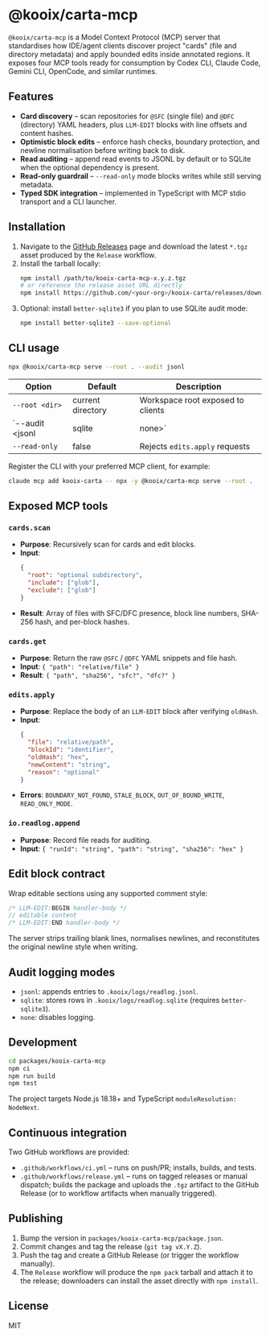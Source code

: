 # @kooix/carta-mcp

`@kooix/carta-mcp` is a Model Context Protocol (MCP) server that standardises how IDE/agent clients discover project "cards" (file and directory metadata) and apply bounded edits inside annotated regions. It exposes four MCP tools ready for consumption by Codex CLI, Claude Code, Gemini CLI, OpenCode, and similar runtimes.

## Features
- **Card discovery** – scan repositories for `@SFC` (single file) and `@DFC` (directory) YAML headers, plus `LLM-EDIT` blocks with line offsets and content hashes.
- **Optimistic block edits** – enforce hash checks, boundary protection, and newline normalisation before writing back to disk.
- **Read auditing** – append read events to JSONL by default or to SQLite when the optional dependency is present.
- **Read-only guardrail** – `--read-only` mode blocks writes while still serving metadata.
- **Typed SDK integration** – implemented in TypeScript with MCP stdio transport and a CLI launcher.

## Installation
1. Navigate to the [GitHub Releases](https://github.com/<your-org>/kooix-carta/releases) page and download the latest `*.tgz` asset produced by the `Release` workflow.
2. Install the tarball locally:
   ```bash
   npm install /path/to/kooix-carta-mcp-x.y.z.tgz
   # or reference the release asset URL directly
   npm install https://github.com/<your-org>/kooix-carta/releases/download/vx.y.z/kooix-carta-mcp-x.y.z.tgz
   ```
3. Optional: install `better-sqlite3` if you plan to use SQLite audit mode:
   ```bash
   npm install better-sqlite3 --save-optional
   ```

## CLI usage
```bash
npx @kooix/carta-mcp serve --root . --audit jsonl
```

| Option | Default | Description |
| --- | --- | --- |
| `--root <dir>` | current directory | Workspace root exposed to clients |
| `--audit <jsonl|sqlite|none>` | `jsonl` | Destination for read audit logs. `sqlite` requires the optional dependency. |
| `--read-only` | false | Rejects `edits.apply` requests |

Register the CLI with your preferred MCP client, for example:
```bash
claude mcp add kooix-carta -- npx -y @kooix/carta-mcp serve --root .
```

## Exposed MCP tools
### `cards.scan`
- **Purpose**: Recursively scan for cards and edit blocks.
- **Input**:
  ```json
  {
    "root": "optional subdirectory",
    "include": ["glob"],
    "exclude": ["glob"]
  }
  ```
- **Result**: Array of files with SFC/DFC presence, block line numbers, SHA-256 hash, and per-block hashes.

### `cards.get`
- **Purpose**: Return the raw `@SFC` / `@DFC` YAML snippets and file hash.
- **Input**: `{ "path": "relative/file" }`
- **Result**: `{ "path", "sha256", "sfc?", "dfc?" }`

### `edits.apply`
- **Purpose**: Replace the body of an `LLM-EDIT` block after verifying `oldHash`.
- **Input**:
  ```json
  {
    "file": "relative/path",
    "blockId": "identifier",
    "oldHash": "hex",
    "newContent": "string",
    "reason": "optional"
  }
  ```
- **Errors**: `BOUNDARY_NOT_FOUND`, `STALE_BLOCK`, `OUT_OF_BOUND_WRITE`, `READ_ONLY_MODE`.

### `io.readlog.append`
- **Purpose**: Record file reads for auditing.
- **Input**: `{ "runId": "string", "path": "string", "sha256": "hex" }`

## Edit block contract
Wrap editable sections using any supported comment style:
```ts
/* LLM-EDIT:BEGIN handler-body */
// editable content
/* LLM-EDIT:END handler-body */
```
The server strips trailing blank lines, normalises newlines, and reconstitutes the original newline style when writing.

## Audit logging modes
- `jsonl`: appends entries to `.kooix/logs/readlog.jsonl`.
- `sqlite`: stores rows in `.kooix/logs/readlog.sqlite` (requires `better-sqlite3`).
- `none`: disables logging.

## Development
```bash
cd packages/kooix-carta-mcp
npm ci
npm run build
npm test
```
The project targets Node.js 18.18+ and TypeScript `moduleResolution: NodeNext`.

## Continuous integration
Two GitHub workflows are provided:
- `.github/workflows/ci.yml` – runs on push/PR; installs, builds, and tests.
- `.github/workflows/release.yml` – runs on tagged releases or manual dispatch; builds the package and uploads the `.tgz` artifact to the GitHub Release (or to workflow artifacts when manually triggered).

## Publishing
1. Bump the version in `packages/kooix-carta-mcp/package.json`.
2. Commit changes and tag the release (`git tag vX.Y.Z`).
3. Push the tag and create a GitHub Release (or trigger the workflow manually).
4. The `Release` workflow will produce the `npm pack` tarball and attach it to the release; downloaders can install the asset directly with `npm install`.

## License
MIT
